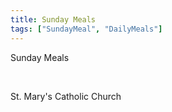 ```yaml
---
title: Sunday Meals
tags: ["SundayMeal", "DailyMeals"]
---
```


<span class="subHeader">Sunday Meals</span>

<br>

St. Mary's Catholic Church
